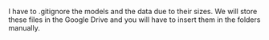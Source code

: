 





I have to .gitignore the models and the data due to their sizes. We will store these files in the Google Drive and you will have to insert them in the folders manually.
